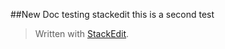 ##New Doc
testing stackedit
this is a second test


> Written with [StackEdit](https://stackedit.io/).